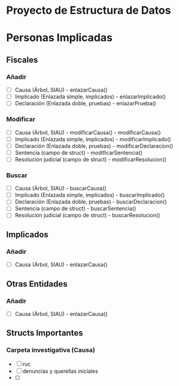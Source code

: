 # Proyecto de Estructura de Datos

# Personas Implicadas

## Fiscales

### Añadir
- [ ] Causa (Árbol, SIAU) - enlazarCausa()
- [ ] Implicado (Enlazada simple, implicados) - enlazarImplicado()
- [ ] Declaración (Enlazada doble, pruebas) - enlazarPrueba()

### Modificar
- [ ] Causa (Árbol, SIAU) - modificarCausa() - modificarCausa()
- [ ] Implicado (Enlazada simple, implicados) - modificarImplicado()
- [ ] Declaración (Enlazada doble, pruebas) - modificarDeclaracion()
- [ ] Sentencia (campo de struct) - modificarSentencia()
- [ ] Resolución judicial (campo de struct) - modificarResolucion()

### Buscar
- [ ] Causa (Árbol, SIAU) - buscarCausa()
- [ ] Implicado (Enlazada simple, implicados) - buscarImplicado()
- [ ] Declaración (Enlazada doble, pruebas) - buscarDeclaracion()
- [ ] Sentencia (campo de struct) - buscarSentencia()
- [ ] Resolución judicial (campo de struct) - buscarResolucion()

## Implicados

### Añadir
- [ ] Causa (Árbol, SIAU) - enlazarCausa()

## Otras Entidades

### Añadir
- [ ] Causa (Árbol, SIAU) - enlazarCausa()

## Structs Importantes

### Carpeta investigativa (Causa)
- [ ] ruc
- [ ] denuncias y querellas iniciales
- [ ] 